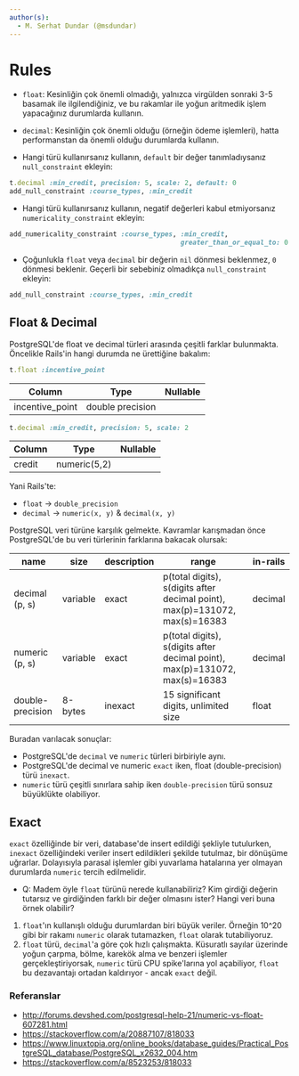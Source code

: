 ```yaml
---
author(s):
  - M. Serhat Dundar (@msdundar)
---
```


Rules
=====

- `float`: Kesinliğin çok önemli olmadığı, yalnızca virgülden sonraki 3-5 basamak ile ilgilendiğiniz, ve bu rakamlar ile
  yoğun aritmedik işlem yapacağınız durumlarda kullanın.
- `decimal`: Kesinliğin çok önemli olduğu (örneğin ödeme işlemleri), hatta performanstan da önemli olduğu durumlarda
  kullanın.

- Hangi türü kullanırsanız kullanın, `default` bir değer tanımladıysanız `null_constraint` ekleyin:

```ruby
t.decimal :min_credit, precision: 5, scale: 2, default: 0
add_null_constraint :course_types, :min_credit
```

- Hangi türü kullanırsanız kullanın, negatif değerleri kabul etmiyorsanız `numericality_constraint` ekleyin:

```ruby
add_numericality_constraint :course_types, :min_credit,
                                           greater_than_or_equal_to: 0
```

- Çoğunlukla `float` veya `decimal` bir değerin `nil` dönmesi beklenmez, `0` dönmesi beklenir. Geçerli bir sebebiniz
  olmadıkça `null_constraint` ekleyin:

```ruby
add_null_constraint :course_types, :min_credit
```

Float & Decimal
---------------

PostgreSQL'de float ve decimal türleri arasında çeşitli farklar bulunmakta. Öncelikle Rails'in hangi durumda ne
ürettiğine bakalım:

```ruby
t.float :incentive_point
```

| Column          | Type             | Nullable |
| --------------- | ---------------- | -------- |
| incentive_point | double precision |          |

```ruby
t.decimal :min_credit, precision: 5, scale: 2
```

| Column | Type         | Nullable |
| ------ | ------------ | -------- |
| credit | numeric(5,2) |          |

Yani Rails'te:

- `float` -> `double_precision`
- `decimal` -> `numeric(x, y)` & `decimal(x, y)`

PostgreSQL veri türüne karşılık gelmekte. Kavramlar karışmadan önce PostgreSQL'de bu veri türlerinin farklarına bakacak
olursak:

| name             | size     | description | range                                                                       | in-rails |
| ---------------- | -------- | ----------- | --------------------------------------------------------------------------- | -------- |
| decimal (p, s)   | variable | exact       | p(total digits), s(digits after decimal point), max(p)=131072, max(s)=16383 | decimal  |
| numeric (p, s)   | variable | exact       | p(total digits), s(digits after decimal point), max(p)=131072, max(s)=16383 | decimal  |
| double-precision | 8-bytes  | inexact     | 15 significant digits, unlimited size                                       | float    |

Buradan varılacak sonuçlar:

- PostgreSQL'de `decimal` ve `numeric` türleri birbiriyle aynı.
- PostgreSQL'de decimal ve numeric `exact` iken, float (double-precision) türü `inexact`.
- `numeric` türü çeşitli sınırlara sahip iken `double-precision` türü sonsuz büyüklükte olabiliyor.

Exact
-----

`exact` özelliğinde bir veri, database'de insert edildiği şekliyle tutulurken, `inexact` özelliğindeki veriler insert
edildikleri şekilde tutulmaz, bir dönüşüme uğrarlar. Dolayısıyla parasal işlemler gibi yuvarlama hatalarına yer olmayan
durumlarda `numeric` tercih edilmelidir.

- Q: Madem öyle `float` türünü nerede kullanabiliriz? Kim girdiği değerin tutarsız ve girdiğinden farklı bir değer
  olmasını ister? Hangi veri buna örnek olabilir?

1. `float`'ın kullanışlı olduğu durumlardan biri büyük veriler. Örneğin 10^20 gibi bir rakamı `numeric` olarak
   tutamazken, `float` olarak tutabiliyoruz.
2. `float` türü, `decimal`'a göre çok hızlı çalışmakta. Küsuratlı sayılar üzerinde yoğun çarpma, bölme, karekök alma ve
   benzeri işlemler gerçekleştiriyorsak, `numeric` türü CPU spike'larına yol açabiliyor, `float` bu dezavantajı ortadan
   kaldırıyor - ancak `exact` değil.

### Referanslar

- <http://forums.devshed.com/postgresql-help-21/numeric-vs-float-607281.html>
- <https://stackoverflow.com/a/20887107/818033>
- <https://www.linuxtopia.org/online_books/database_guides/Practical_PostgreSQL_database/PostgreSQL_x2632_004.htm>
- <https://stackoverflow.com/a/8523253/818033>
